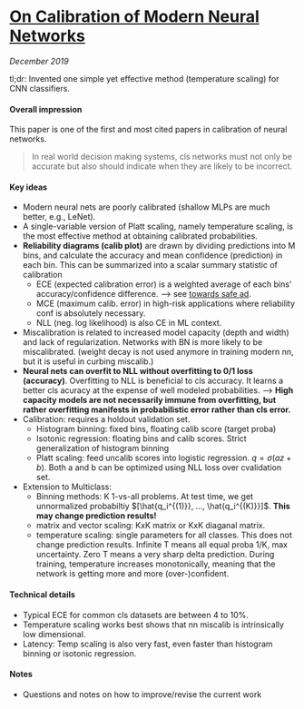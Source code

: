 # [On Calibration of Modern Neural Networks](https://arxiv.org/abs/1706.04599)

_December 2019_

tl;dr: Invented one simple yet effective method (temperature scaling) for CNN classifiers.

#### Overall impression
This paper is one of the first and most cited papers in calibration of neural networks. 

> In real world decision making systems, cls networks must not only be accurate but also should indicate when they are likely to be incorrect. 

#### Key ideas
- Modern neural nets are poorly calibrated (shallow MLPs are much better, e.g., LeNet).
- A single-variable version of Platt scaling, namely temperature scaling, is the most effective method at obtaining calibrated probabilities. 
- **Reliability diagrams (calib plot)** are drawn by dividing predictions into M bins, and calculate the accuracy and mean confidence (prediction) in each bin. This can be summarized into a scalar summary statistic of calibration
	- ECE (expected calibration error) is a weighted average of each bins' accuracy/confidence difference. --> see [towards safe ad](towards_safe_ad_calib.md).
	- MCE (maximum calib. error) in high-risk applications where reliability conf is absolutely necessary. 
	- NLL (neg. log likelihood) is also CE in ML context. 
- Miscalibration is related to increased model capacity (depth and width) and lack of regularization. Networks with BN is more likely to be miscalibrated. (weight decay is not used anymore in training modern nn, but it is useful in curbing miscalib.)
- **Neural nets can overfit to NLL without overfitting to 0/1 loss (accuracy)**. Overfitting to NLL is beneficial to cls accuracy. It learns a better cls acuracy at the expense of well modeled probabilities. --> **High capacity models are not necessarily immune from overfitting, but rather overfitting manifests in probabilistic error rather than cls error.**
- Calibration: requires a holdout validation set. 
	- Histogram binning: fixed bins, floating calib score (target proba)
	- Isotonic regression: floating bins and calib scores. Strict generalization of histogram binning
	- Platt scaling: feed uncalib scores into logistic regression. $q = \sigma(a z + b)$. Both a and b can be optimized using NLL loss over cvalidation set. 
- Extension to Multiclass:
	- Binning methods: K 1-vs-all problems. At test time, we get unnormalized probabiltiy $[\hat{q_i^{(1)}}, ..., \hat{q_i^{(K)}}]$. **This may change prediction results!**
	- matrix and vector scaling: KxK matrix or KxK diaganal matrix. 
	- temperature scaling: single parameters for all classes. This does not change prediction results. Infinite T means all equal proba 1/K, max uncertainty. Zero T means a very sharp delta prediction. During training, temperature increases monotonically, meaning that the network is getting more and more (over-)confident. 

#### Technical details
- Typical ECE for common cls datasets are between 4 to 10%.
- Temperature scaling works best shows that nn miscalib is intrinsically low dimensional.
- Latency: Temp scaling is also very fast, even faster than histogram binning or isotonic regression.

#### Notes
- Questions and notes on how to improve/revise the current work  

